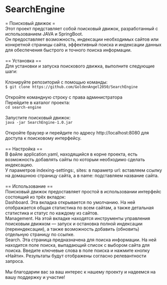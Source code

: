 # SearchEngine
 = Поисковый движок =<br>
Этот проект представляет собой поисковый движок, разработанный с использованием JAVA и SpringBoot.<br>
Он предоставляет возможность, индексации необходимых сайтов или конкретной страницы сайта, эффективный поиска и индексации данных для обеспечения быстрого и точного поиска информации.<br>
<br>
 == Установка ==<br>
Для установки и запуска поискового движка, выполните следующие шаги:<br>
<br>
Клонируйте репозиторий с помощью команды:<br>
`$ git clone https://github.com/GoldenAngel2050/SearchEngine`<br>
<br>
Откройте командную строку с права администратора<br>
Перейдите в каталог проекта:<br>
`cd search-engine`<br>
<br>
Запустите поисковый движок:<br>
`java -jar SearchEngine-1.0.jar`<br>
<br>
Откройте браузер и перейдите по адресу http://localhost:8080 для доступа к поисковому интерфейсу.<br>
<br>
== Настройка ==<br>
В файле application.yaml, находящийся в корне проекта, есть возможность добавлять сайты по которым необходимо сделать индексацию.<br>
У параметров indexing-settings:, sites: в параметр url: вставляем ссылку на домашнюю страницу сайта, а в name: подставляем название сайта.<br>
<br>
== Использование ==<br>
Поисковый движок предоставляет простой в использовании интерфейс состоящий из трёх вкладок:<br>
Dashboard. Эта вкладка открывается по умолчанию. На ней отображается общая статистика по всем сайтам, а также детальная статистика и статус по каждому из сайтов.<br>
Management. На этой вкладке находятся инструменты управления поисковым движком — запуск и остановка полной индексации (переиндексации), а также возможность добавить (обновить) отдельную страницу по ссылке.<br>
Search. Эта страница предназначена для поиска информации. На ней находится поле поиска, выпадающий список с выбором сайта для поиска. Введите ключевые слова в поле поиска и нажмите кнопку «Найти». Результаты будут отображены согласно релевантности запроса.<br>
<br>
Мы благодарим вас за ваш интерес к нашему проекту и надеемся на вашу поддержку и участие!<br>
